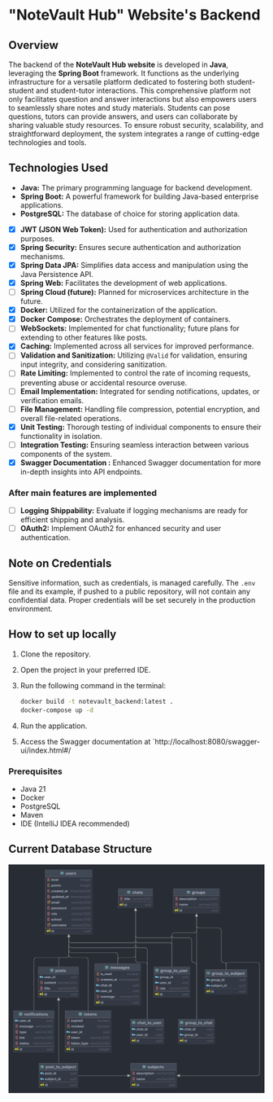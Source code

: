 # "NoteVault Hub" Website's Backend

## Overview

The backend of the **NoteVault Hub website** is developed in **Java**, leveraging the **Spring Boot** framework. It
functions as the underlying infrastructure for a versatile platform dedicated to fostering both student-student and
student-tutor interactions. This comprehensive platform not only facilitates question and answer interactions but also
empowers users to seamlessly share notes and study materials. Students can pose questions, tutors can provide answers,
and users can collaborate by sharing valuable study resources. To ensure robust security, scalability, and
straightforward deployment, the system integrates a range of cutting-edge technologies and tools.

## Technologies Used

- **Java:** The primary programming language for backend development.
- **Spring Boot:** A powerful framework for building Java-based enterprise applications.
- **PostgreSQL:** The database of choice for storing application data.
- [X] **JWT (JSON Web Token):** Used for authentication and authorization purposes.
- [X] **Spring Security:** Ensures secure authentication and authorization mechanisms.
- [X] **Spring Data JPA:** Simplifies data access and manipulation using the Java Persistence API.
- [X] **Spring Web:** Facilitates the development of web applications.
- [ ] **Spring Cloud (future):** Planned for microservices architecture in the future.
- [X] **Docker:** Utilized for the containerization of the application.
- [X] **Docker Compose:** Orchestrates the deployment of containers.
- [ ] **WebSockets:** Implemented for chat functionality; future plans for extending to other features like posts.
- [X] **Caching:** Implemented across all services for improved performance.
- [ ] **Validation and Sanitization:** Utilizing `@Valid` for validation, ensuring input integrity, and considering
  sanitization.
- [ ] **Rate Limiting:** Implemented to control the rate of incoming requests, preventing abuse or accidental resource
  overuse.
- [ ] **Email Implementation:** Integrated for sending notifications, updates, or verification emails.
- [ ] **File Management:** Handling file compression, potential encryption, and overall file-related operations.
- [X] **Unit Testing:** Thorough testing of individual components to ensure their functionality in isolation.
- [ ] **Integration Testing:** Ensuring seamless interaction between various components of the system.
- [X] **Swagger Documentation :** Enhanced Swagger documentation for more in-depth insights into API endpoints.

### After main features are implemented

- [ ] **Logging Shippability:** Evaluate if logging mechanisms are ready for efficient shipping and analysis.
- [ ] **OAuth2:** Implement OAuth2 for enhanced security and user authentication.

## Note on Credentials

Sensitive information, such as credentials, is managed carefully. The `.env` file and its example, if pushed to a public
repository, will not contain any confidential data. Proper credentials will be set securely in the production
environment.

## How to set up locally

1. Clone the repository.
2. Open the project in your preferred IDE.
3. Run the following command in the terminal:

   ```bash
   docker build -t notevault_backend:latest .
   docker-compose up -d
   ```
4. Run the application.
5. Access the Swagger documentation at `http://localhost:8080/swagger-ui/index.html#/

### Prerequisites

- Java 21
- Docker
- PostgreSQL
- Maven
- IDE (IntelliJ IDEA recommended)

## Current Database Structure

![](https://github.com/DanE4/NoteVault-Hub-Backend/blob/master/DB_structure.png)
